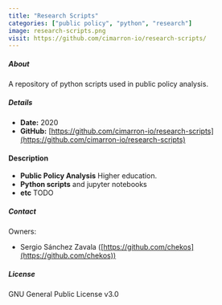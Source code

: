 ```yaml
---
title: "Research Scripts"
categories: ["public policy", "python", "research"]
image: research-scripts.png
visit: https://github.com/cimarron-io/research-scripts/
---
```


##### About

A repository of python scripts used in public policy analysis.

##### Details
- **Date:** 2020
- **GitHub:** [https://github.com/cimarron-io/research-scripts](https://github.com/cimarron-io/research-scripts)

#### Description

- **Public Policy Analysis**
  Higher education. 
- **Python scripts**
  and jupyter notebooks
- **etc**
  TODO

##### Contact

Owners:

- Sergio Sánchez Zavala ([https://github.com/chekos](https://github.com/chekos))

##### License
GNU General Public License v3.0
